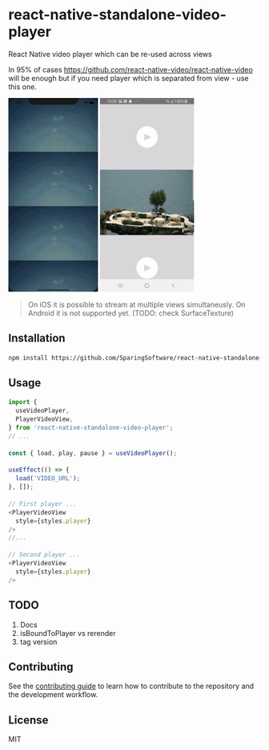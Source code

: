 # react-native-standalone-video-player

React Native video player which can be re-used across views 

In 95% of cases https://github.com/react-native-video/react-native-video will be enough but if you need player which is separated from view - use this one.

![video](https://github.com/SparingSoftware/react-native-standalone-video-player/blob/main/assets/ios_2views.gif)
![video](https://github.com/SparingSoftware/react-native-standalone-video-player/blob/main/assets/android_2views.gif)


> On iOS it is possible to stream at multiple views simultaneusly.
> On Android it is not supported yet. (TODO: check SurfaceTexture)


## Installation

```sh
npm install https://github.com/SparingSoftware/react-native-standalone-video-player
```

## Usage

```js
import {
  useVideoPlayer,
  PlayerVideoView,
} from 'react-native-standalone-video-player';
// ...

const { load, play, pause } = useVideoPlayer();

useEffect(() => {
  load('VIDEO_URL');
}, []);

// First player ...
<PlayerVideoView
  style={styles.player}
/>
//...

// Second player ...
<PlayerVideoView
  style={styles.player}
/>

```

## TODO
1) Docs
2) isBoundToPlayer vs rerender
3) tag version


## Contributing

See the [contributing guide](CONTRIBUTING.md) to learn how to contribute to the repository and the development workflow.

## License

MIT
